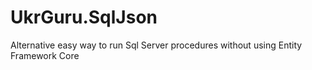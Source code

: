 # UkrGuru.SqlJson
Alternative easy way to run Sql Server procedures without using Entity Framework Core
